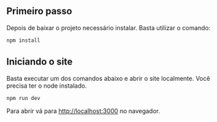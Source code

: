 ## Primeiro passo
Depois de baixar o projeto necessário instalar. Basta utilizar o comando:
```bash
npm install
```
## Iniciando o site

Basta executar um dos comandos abaixo e abrir o site localmente. Você precisa ter o node instalado.

```bash
npm run dev
```

Para abrir vá para [http://localhost:3000](http://localhost:3000) no navegador.
